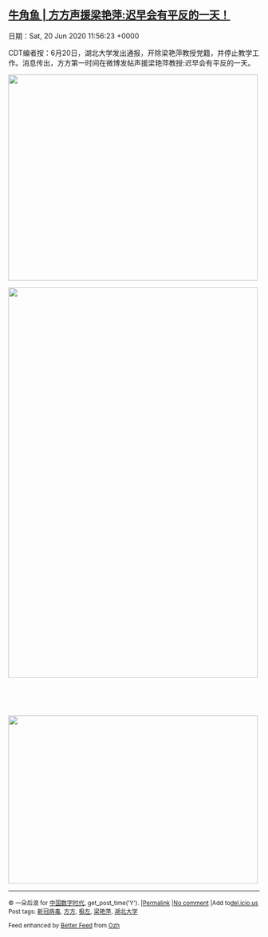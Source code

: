 [牛角鱼 | 方方声援梁艳萍:迟早会有平反的一天！](https://chinadigitaltimes.net/chinese/2020/06/%e7%89%9b%e8%a7%92%e9%b1%bc-%e6%96%b9%e6%96%b9%e5%a3%b0%e6%8f%b4%e6%a2%81%e8%89%b3%e8%90%8d%e8%bf%9f%e6%97%a9%e4%bc%9a%e6%9c%89%e5%b9%b3%e5%8f%8d%e7%9a%84%e4%b8%80%e5%a4%a9%ef%bc%81/)
------
日期：Sat, 20 Jun 2020 11:56:23 +0000

<p>CDT编者按：6月20日，湖北大学发出通报，开除梁艳萍教授党籍，并停止教学工作。消息传出，方方第一时间在微博发帖声援梁艳萍教授:迟早会有平反的一天。</p><p><img class="aligncenter wp-image-647764" src="https://chinadigitaltimes.net/chinese/files/2020/06/1-20.jpg" alt="" width="500" height="413" srcset="https://chinadigitaltimes.net/chinese/files/2020/06/1-20.jpg 1080w, https://chinadigitaltimes.net/chinese/files/2020/06/1-20-300x248.jpg 300w, https://chinadigitaltimes.net/chinese/files/2020/06/1-20-1024x847.jpg 1024w, https://chinadigitaltimes.net/chinese/files/2020/06/1-20-768x635.jpg 768w" sizes="(max-width: 500px) 100vw, 500px" /></p><p><img class="aligncenter wp-image-647766" src="https://chinadigitaltimes.net/chinese/files/2020/06/3-4.jpg" alt="" width="500" height="782" srcset="https://chinadigitaltimes.net/chinese/files/2020/06/3-4.jpg 1080w, https://chinadigitaltimes.net/chinese/files/2020/06/3-4-192x300.jpg 192w, https://chinadigitaltimes.net/chinese/files/2020/06/3-4-654x1024.jpg 654w, https://chinadigitaltimes.net/chinese/files/2020/06/3-4-768x1202.jpg 768w, https://chinadigitaltimes.net/chinese/files/2020/06/3-4-982x1536.jpg 982w" sizes="(max-width: 500px) 100vw, 500px" /></p><p>&nbsp;</p><p>&nbsp;</p><p><img class="aligncenter wp-image-647765" src="https://chinadigitaltimes.net/chinese/files/2020/06/2-10.jpg" alt="" width="500" height="337" srcset="https://chinadigitaltimes.net/chinese/files/2020/06/2-10.jpg 1080w, https://chinadigitaltimes.net/chinese/files/2020/06/2-10-300x202.jpg 300w, https://chinadigitaltimes.net/chinese/files/2020/06/2-10-1024x690.jpg 1024w, https://chinadigitaltimes.net/chinese/files/2020/06/2-10-768x518.jpg 768w" sizes="(max-width: 500px) 100vw, 500px" /></p><hr /><p><small>&copy; 一朵后浪 for <a href="https://chinadigitaltimes.net/chinese">中国数字时代</a>, get_post_time('Y'). |<a href="https://chinadigitaltimes.net/chinese/2020/06/%e7%89%9b%e8%a7%92%e9%b1%bc-%e6%96%b9%e6%96%b9%e5%a3%b0%e6%8f%b4%e6%a2%81%e8%89%b3%e8%90%8d%e8%bf%9f%e6%97%a9%e4%bc%9a%e6%9c%89%e5%b9%b3%e5%8f%8d%e7%9a%84%e4%b8%80%e5%a4%a9%ef%bc%81/">Permalink</a> |<a href="https://chinadigitaltimes.net/chinese/2020/06/%e7%89%9b%e8%a7%92%e9%b1%bc-%e6%96%b9%e6%96%b9%e5%a3%b0%e6%8f%b4%e6%a2%81%e8%89%b3%e8%90%8d%e8%bf%9f%e6%97%a9%e4%bc%9a%e6%9c%89%e5%b9%b3%e5%8f%8d%e7%9a%84%e4%b8%80%e5%a4%a9%ef%bc%81/#comments">No comment</a> |Add to<a href="http://del.icio.us/post?url=https://chinadigitaltimes.net/chinese/2020/06/%e7%89%9b%e8%a7%92%e9%b1%bc-%e6%96%b9%e6%96%b9%e5%a3%b0%e6%8f%b4%e6%a2%81%e8%89%b3%e8%90%8d%e8%bf%9f%e6%97%a9%e4%bc%9a%e6%9c%89%e5%b9%b3%e5%8f%8d%e7%9a%84%e4%b8%80%e5%a4%a9%ef%bc%81/&amp;title=牛角鱼 | 方方声援梁艳萍:迟早会有平反的一天！">del.icio.us</a><br/>Post tags: <a href="https://chinadigitaltimes.net/chinese/tag/%e6%96%b0%e5%86%a0%e7%97%85%e6%af%92/" rel="tag">新冠病毒</a>, <a href="https://chinadigitaltimes.net/chinese/tag/%e6%96%b9%e6%96%b9/" rel="tag">方方</a>, <a href="https://chinadigitaltimes.net/chinese/tag/%e6%9e%81%e5%b7%a6/" rel="tag">极左</a>, <a href="https://chinadigitaltimes.net/chinese/tag/%e6%a2%81%e8%89%b3%e8%90%8d/" rel="tag">梁艳萍</a>, <a href="https://chinadigitaltimes.net/chinese/tag/%e6%b9%96%e5%8c%97%e5%a4%a7%e5%ad%a6/" rel="tag">湖北大学</a><br/></small></p><p><small>Feed enhanced by <a href='http://planetozh.com/blog/my-projects/wordpress-plugin-better-feed-rss/'>Better Feed</a> from  <a href='http://planetozh.com/blog/'>Ozh</a></small></p>
